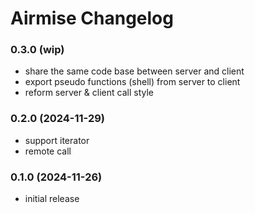 # Airmise Changelog

### 0.3.0 (wip)

- share the same code base between server and client
- export pseudo functions (shell) from server to client
- reform server & client call style

### 0.2.0 (2024-11-29)

- support iterator
- remote call

### 0.1.0 (2024-11-26)

- initial release

